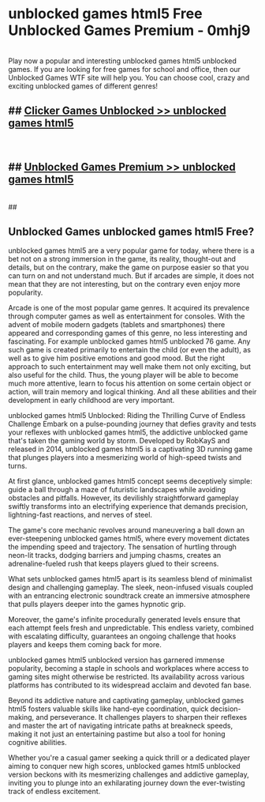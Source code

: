 # unblocked games html5  Free Unblocked Games Premium - 0mhj9 <br>
<br>
Play now a popular and interesting unblocked games html5 unblocked games. If you are looking for free games for school and office, then our Unblocked Games WTF site will help you. You can choose cool, crazy and exciting unblocked games of different genres!


## ##  [Clicker Games Unblocked >> unblocked games html5](http://freeplayer.one?title=unblocked_games_html5&ref=UGames)
  <br>

##  ## [Unblocked Games Premium >> unblocked games html5](http://freeplayer.one?title=unblocked_games_html5&ref=UGames)
  <br>
  ##



## Unblocked Games unblocked games html5 Free?

unblocked games html5 are a very popular game for today, where there is a bet not on a strong immersion in the game, its reality, thought-out and details, but on the contrary, make the game on purpose easier so that you can turn on and not understand much. But if arcades are simple, it does not mean that they are not interesting, but on the contrary even enjoy more popularity.

Arcade is one of the most popular game genres. It acquired its prevalence through computer games as well as entertainment for consoles. With the advent of mobile modern gadgets (tablets and smartphones) there appeared and corresponding games of this genre, no less interesting and fascinating. For example unblocked games html5 unblocked 76 game. Any such game is created primarily to entertain the child (or even the adult), as well as to give him positive emotions and good mood. But the right approach to such entertainment may well make them not only exciting, but also useful for the child. Thus, the young player will be able to become much more attentive, learn to focus his attention on some certain object or action, will train memory and logical thinking. And all these abilities and their development in early childhood are very important.

unblocked games html5 Unblocked: Riding the Thrilling Curve of Endless Challenge
Embark on a pulse-pounding journey that defies gravity and tests your reflexes with unblocked games html5, the addictive unblocked game that's taken the gaming world by storm. Developed by RobKayS and released in 2014, unblocked games html5 is a captivating 3D running game that plunges players into a mesmerizing world of high-speed twists and turns.

At first glance, unblocked games html5 concept seems deceptively simple: guide a ball through a maze of futuristic landscapes while avoiding obstacles and pitfalls. However, its devilishly straightforward gameplay swiftly transforms into an electrifying experience that demands precision, lightning-fast reactions, and nerves of steel.

The game's core mechanic revolves around maneuvering a ball down an ever-steepening unblocked games html5, where every movement dictates the impending speed and trajectory. The sensation of hurtling through neon-lit tracks, dodging barriers and jumping chasms, creates an adrenaline-fueled rush that keeps players glued to their screens.

What sets unblocked games html5 apart is its seamless blend of minimalist design and challenging gameplay. The sleek, neon-infused visuals coupled with an entrancing electronic soundtrack create an immersive atmosphere that pulls players deeper into the games hypnotic grip.

Moreover, the game's infinite procedurally generated levels ensure that each attempt feels fresh and unpredictable. This endless variety, combined with escalating difficulty, guarantees an ongoing challenge that hooks players and keeps them coming back for more.

unblocked games html5 unblocked version has garnered immense popularity, becoming a staple in schools and workplaces where access to gaming sites might otherwise be restricted. Its availability across various platforms has contributed to its widespread acclaim and devoted fan base.

Beyond its addictive nature and captivating gameplay, unblocked games html5 fosters valuable skills like hand-eye coordination, quick decision-making, and perseverance. It challenges players to sharpen their reflexes and master the art of navigating intricate paths at breakneck speeds, making it not just an entertaining pastime but also a tool for honing cognitive abilities.

Whether you're a casual gamer seeking a quick thrill or a dedicated player aiming to conquer new high scores, unblocked games html5 unblocked version beckons with its mesmerizing challenges and addictive gameplay, inviting you to plunge into an exhilarating journey down the ever-twisting track of endless excitement.
